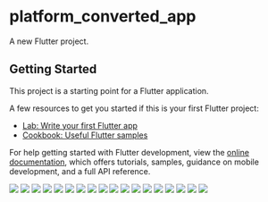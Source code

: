 # platform_converted_app

A new Flutter project.

## Getting Started

This project is a starting point for a Flutter application.

A few resources to get you started if this is your first Flutter project:

- [Lab: Write your first Flutter app](https://docs.flutter.dev/get-started/codelab)
- [Cookbook: Useful Flutter samples](https://docs.flutter.dev/cookbook)

For help getting started with Flutter development, view the
[online documentation](https://docs.flutter.dev/), which offers tutorials,
samples, guidance on mobile development, and a full API reference.

<img src= "Screenshot_20230503_132254.png">
<img src= "Screenshot_20230503_132315.png">
<img src= "Screenshot_20230503_132342.png">
<img src= "Screenshot_20230503_132349.png">
<img src= "Screenshot_20230503_132357.png">
<img src= "Screenshot_20230503_132405.png">
<img src= "Screenshot_20230503_132418.png">
<img src= "Screenshot_20230503_132430.png">
<img src= "Screenshot_20230503_132436.png">
<img src= "Screenshot_20230503_132512.png">
<img src= "Screenshot_20230503_132518.png">
<img src= "Screenshot_20230503_132612.png">
<img src= "Screenshot_20230503_132629.png">
<img src= "Screenshot_20230503_132635.png">
<img src= "Screenshot_20230503_132640.png">
<img src= "Screenshot_20230503_132645.png">
<img src= "Screenshot_20230503_132651.png">
<img src= "Screenshot_20230503_132720.png">